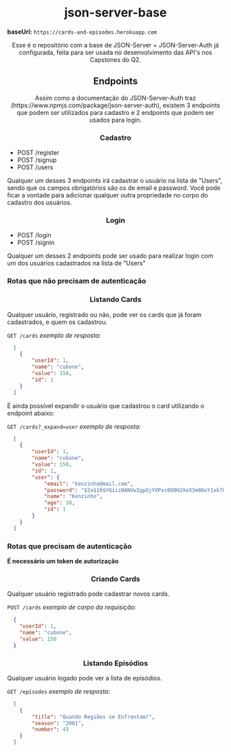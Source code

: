 <h1 align="center">json-server-base</h1>

**baseUrl:** `https://cards-and-episodes.herokuapp.com`

<p align = "center">
Esse é o repositório com a base de JSON-Server + JSON-Server-Auth já configurada, feita para ser usada no desenvolvimento das API's nos Capstones do Q2.</p>

<h2 align="center">Endpoints</h2>

<p align = "center">
Assim como a documentação do JSON-Server-Auth traz (https://www.npmjs.com/package/json-server-auth), existem 3 endpoints que podem ser utilizados para cadastro e 2 endpoints que podem ser usados para login.</p>

<h3 align="center">Cadastro</h3>

- POST /register
- POST /signup
- POST /users

Qualquer um desses 3 endpoints irá cadastrar o usuário na lista de "Users", sendo que os campos obrigatórios são os de email e password.
Você pode ficar a vontade para adicionar qualquer outra propriedade no corpo do cadastro dos usuários.

<h3 align="center">Login</h3>

- POST /login
- POST /signin

Qualquer um desses 2 endpoints pode ser usado para realizar login com um dos usuários cadastrados na lista de "Users"

### Rotas que não precisam de autenticação

<h3 align="center">Listando Cards</h3>

Qualquer usuário, registrado ou não, pode ver os cards que já foram cadastrados, e quem os cadastrou.

`GET /cards`
_exemplo de resposta:_
```json
  [
  	{
  		"userId": 1,
  		"name": "cubone",
  		"value": 150,
  		"id": 1
  	}
  ]
```

É ainda possível expandir o usuário que cadastrou o card utilizando o endpoint abaixo:

`GET /cards?_expand=user`
_exemplo de resposta:_
```json
  [
  	{
  		"userId": 1,
  		"name": "cubone",
  		"value": 150,
  		"id": 1,
  		"user": {
  			"email": "kenzinho@mail.com",
  			"password": "$2a$10$YQiiz0ANVwIgpOjYXPxc0O9H2XeX3m8OoY1xk7OGgxTnOJnsZU7FO",
  			"name": "Kenzinho",
  			"age": 38,
  			"id": 1
  		}
  	}
  ]
```

### Rotas que precisam de autenticação
**É necessário um token de autorização**

<h3 align="center">Criando Cards</h3>

Qualquer usuário registrado pode cadastrar novos cards.

`POST /cards`
_exemplo de corpo da requisição:_
```json
  {
  	"userId": 1,
  	"name": "cubone",
  	"value": 150
  }
```

<h3 align="center">Listando Episódios</h3>

Qualquer usuário logado pode ver a lista de episódios.

`GET /episodes`
_exemplo de resposta:_
```json
  [
  	{
  		"title": "Quando Regiões se Enfrentam!",
  		"season": "2001",
  		"number": 43
  	}
  ]
```